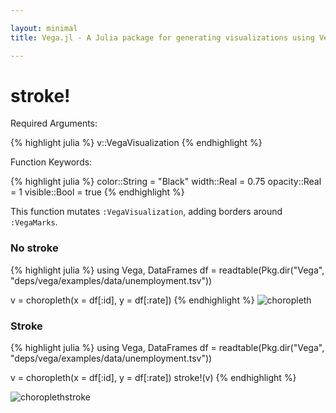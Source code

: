 ```yaml
---

layout: minimal
title: Vega.jl - A Julia package for generating visualizations using Vega

---
```


# stroke!

Required Arguments:

{% highlight julia %}
v::VegaVisualization
{% endhighlight %}

Function Keywords:

{% highlight julia %}
color::String = "Black"
width::Real = 0.75
opacity::Real = 1
visible::Bool = true
{% endhighlight %}

This function mutates `:VegaVisualization`, adding borders around `:VegaMarks`.

### No stroke
{% highlight julia %}
using Vega, DataFrames
df = readtable(Pkg.dir("Vega", "deps/vega/examples/data/unemployment.tsv"))

v = choropleth(x = df[:id], y = df[:rate])
{% endhighlight %}
<img src ="http://johnmyleswhite.github.io/Vega.jl/images/choropleth.png" alt = "choropleth">

### Stroke

{% highlight julia %}
using Vega, DataFrames
df = readtable(Pkg.dir("Vega", "deps/vega/examples/data/unemployment.tsv"))

v = choropleth(x = df[:id], y = df[:rate])
stroke!(v)
{% endhighlight %}

<img src ="http://johnmyleswhite.github.io/Vega.jl/images/choroplethstroke.png" alt = "choroplethstroke">